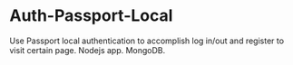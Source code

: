 # Auth-Passport-Local

Use Passport local authentication to accomplish log in/out and register to visit certain page. Nodejs app. MongoDB. 
